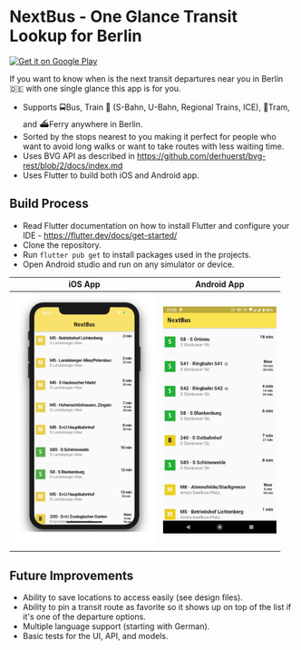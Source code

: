 # NextBus - One Glance Transit Lookup for Berlin

<a href='https://play.google.com/store/apps/details?id=com.karthik.next_bus&pcampaignid=pcampaignidMKT-Other-global-all-co-prtnr-py-PartBadge-Mar2515-1'><img alt='Get it on Google Play' src='https://play.google.com/intl/en_us/badges/static/images/badges/en_badge_web_generic.png' width=150px/></a>

If you want to know when is the next transit departures near you in Berlin 🇩🇪 with one single glance this app is for you. 

- Supports 🚍Bus, Train 🚆 (S-Bahn, U-Bahn, Regional Trains, ICE), 🚊Tram, and ⛴️Ferry anywhere in Berlin.  
- Sorted by the stops nearest to you making it perfect for people who want to avoid long walks or want to take routes with less waiting time.
- Uses BVG API as described in https://github.com/derhuerst/bvg-rest/blob/2/docs/index.md
- Uses Flutter to build both iOS and Android app.

 ## Build Process
 - Read Flutter documentation on how to install Flutter and configure your IDE - https://flutter.dev/docs/get-started/
 - Clone the repository.
 - Run `flutter pub get` to install packages used in the projects.
 - Open Android studio and run on any simulator or device.

iOS App  | Android App
------------- | -------------
<img src="documentation/departure_list.png" width="250" /> | <img src="documentation/android_departure_list.jpg" width="200" />

## Future Improvements
- Ability to save locations to access easily (see design files).
- Ability to pin a transit route as favorite so it shows up on top of the list if it's one of the departure options.
- Multiple language support (starting with German).
- Basic tests for the UI, API, and models.
